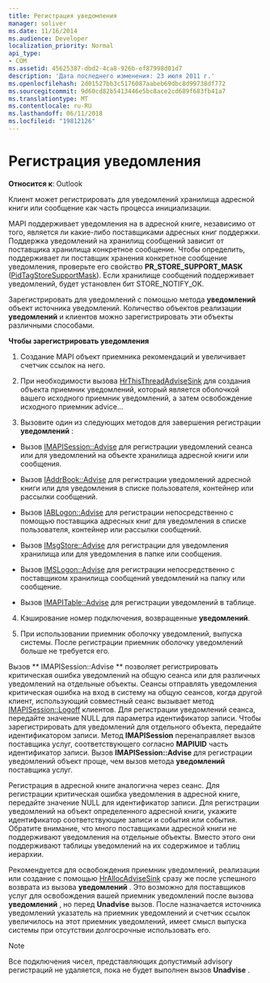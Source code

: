 ```yaml
---
title: Регистрация уведомления
manager: soliver
ms.date: 11/16/2014
ms.audience: Developer
localization_priority: Normal
api_type:
- COM
ms.assetid: 45625387-dbd2-4ca8-926b-ef87998d01d7
description: 'Дата последнего изменения: 23 июля 2011 г.'
ms.openlocfilehash: 2d01527bb3c5176087aabeb69dbc8d99738df772
ms.sourcegitcommit: 9d60cd82b5413446e5bc8ace2cd689f683fb41a7
ms.translationtype: MT
ms.contentlocale: ru-RU
ms.lasthandoff: 06/11/2018
ms.locfileid: "19812126"
---
```

# <a name="registering-for-a-notification"></a>Регистрация уведомления

  
  
**Относится к**: Outlook 
  
Клиент может регистрировать для уведомлений хранилища адресной книги или сообщение как часть процесса инициализации.
  
MAPI поддерживает уведомления на в адресной книге, независимо от того, является ли какие-либо поставщиками адресных книг поддержки. Поддержка уведомлений на хранилищ сообщений зависит от поставщика хранилища конкретное сообщение. Чтобы определить, поддерживает ли поставщик хранения конкретное сообщение уведомления, проверьте его свойство **PR_STORE_SUPPORT_MASK** ([PidTagStoreSupportMask](pidtagstoresupportmask-canonical-property.md)). Если хранилище сообщений поддерживает уведомлений, будет установлен бит STORE_NOTIFY_OK. 
  
Зарегистрировать для уведомлений с помощью метода **уведомлений** объект источника уведомлений. Количество объектов реализации **уведомлений** и клиентов можно зарегистрировать эти объекты различными способами. 
  
 **Чтобы зарегистрировать уведомления**
  
1. Создание MAPI объект приемника рекомендаций и увеличивает счетчик ссылок на него.
    
2. При необходимости вызова [HrThisThreadAdviseSink](hrthisthreadadvisesink.md) для создания объекта приемник уведомлений, который является оболочкой вашего исходного приемник уведомлений, а затем освобождение исходного приемник advice... 
    
3. Вызовите один из следующих методов для завершения регистрации **уведомлений** : 
    
  - Вызов [IMAPISession::Advise](imapisession-advise.md) для регистрации уведомлений сеанса или для уведомлений на объекте хранилища адресной книги или сообщения. 
    
  - Вызов [IAddrBook::Advise](iaddrbook-advise.md) для регистрации уведомлений адресной книги или для уведомления в списке пользователя, контейнер или рассылки сообщений. 
    
  - Вызов [IABLogon::Advise](iablogon-advise.md) для регистрации непосредственно с помощью поставщика адресных книг для уведомления в списке пользователя, контейнер или рассылки сообщений. 
    
  - Вызов [IMsgStore::Advise](imsgstore-advise.md) для регистрации для уведомления хранилища или для уведомления в папке или сообщения. 
    
  - Вызов [IMSLogon::Advise](imslogon-advise.md) для регистрации непосредственно с поставщиком хранилища сообщений уведомлений на папку или сообщение. 
    
  - Вызов [IMAPITable::Advise](imapitable-advise.md) для регистрации уведомлений в таблице. 
    
4. Кэширование номер подключения, возвращенные **уведомлений**.
    
5. При использовании приемник оболочку уведомлений, выпуска системы. После регистрации приемник оболочку уведомлений больше не требуется его.
    
Вызов ** IMAPISession::Advise ** позволяет регистрировать критическая ошибка уведомлений на общую сеанса или для различных уведомлений на отдельные объекты. Сеансы отправлять уведомления критическая ошибка на вход в систему на общую сеансов, когда другой клиент, использующий совместный сеанс вызывает метод [IMAPISession::Logoff](imapisession-logoff.md) клиентов. Для регистрации уведомлений сеанса, передайте значение NULL для параметра идентификатор записи. Чтобы зарегистрировать для уведомлений для отдельного объекта, передайте идентификатором записи. Метод **IMAPISession** перенаправляет вызов поставщика услуг, соответствующего согласно **MAPIUID** часть идентификатор записи. Вызов **IMAPISession::Advise** для регистрации уведомлений объект проще, чем вызов метода **уведомлений** поставщика услуг. 
  
Регистрация в адресной книге аналогична через сеанс. Для регистрации критическая ошибка уведомления в адресной книге, передайте значение NULL для идентификатор записи. Для регистрации уведомлений на объект определенного адресной книги, укажите идентификатор соответствующие записи и события или события. Обратите внимание, что много поставщиками адресной книги не поддерживают уведомления на отдельные объекты. Вместо этого они поддерживают таблицы уведомлений на их содержимое и таблиц иерархии. 
  
Рекомендуется для освобождения приемник уведомлений, реализации или создание с помощью [HrAllocAdviseSink](hrallocadvisesink.md) сразу же после успешного возврата из вызова **уведомлений** . Это возможно для поставщиков услуг для освобождения вашей приемник уведомлений после вызова **уведомлений** , но перед **Unadvise** вызов. После назначается источника уведомлений указатель на приемник уведомлений и счетчик ссылок увеличилось на этот приемник уведомлений, имеет смысл выпуска системы при отсутствии долгосрочные использовать его. 
  
> [!NOTE]
> Все подключения чисел, представляющих допустимый advisory регистраций не удаляется, пока не будет выполнен вызов **Unadvise** . 
  

